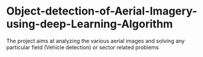 # Object-detection-of-Aerial-Imagery-using-deep-Learning-Algorithm
The project aims at analyzing the various aerial images and solving any particular field (Vehicle detection) or sector related  problems
